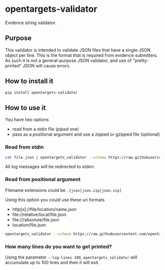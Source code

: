 # opentargets-validator

Evidence string validator.

## Purpose

This validator is intended to validate JSON files that have a single JSON object per line. This is the format that is required from evidence submitters. As such it is *not* a general-purpose JSON validator, and use of "pretty-printed" JSON will cause errors.

## How to install it

```sh
pip install opentargets-validator
```

## How to use it

You have two options
- read from a stdin file (_piped_ one)
- pass as a positional argument and use a zipped or gzipped file (optional)

### Read from stdin

```sh
cat file.json | opentargets_validator --schema https://raw.githubusercontent.com/opentargets/json_schema/master/src/literature_curated.json
```
All log messages will be redirected to _stderr_.

### Read from positional argument

Filename extensions could be `.[json|json.zip|json.zip]`

Using this option you could use these uri formats
- http[s]://file/location/name.json
- file://relative/local/file.json
- file:///absolute/file.json
- location/file.json

```sh
opentargets_validator --schema https://raw.githubusercontent.com/opentargets/json_schema/master/src/literature_curated.json https://where/myfile/is/located.json
```

### How many lines do you want to get printed?

Using the parameter `--log-lines 100`, `opentargets_validator` will accumulate up to
100 lines and then it will exit.
